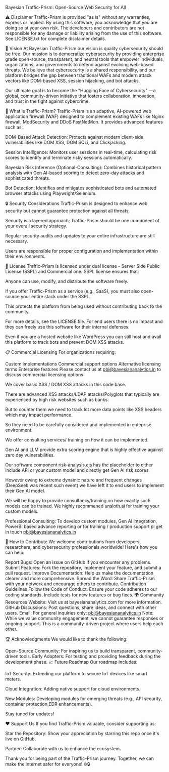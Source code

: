 Bayesian Traffic-Prism: Open-Source Web Security for All


⚠️ Disclaimer
Traffic-Prism is provided "as is" without any warranties, express or implied. By using this software, you acknowledge that you are doing so at your own risk. The developers and contributors are not responsible for any damage or liability arising from the use of this software. See LICENSE.txt for complete disclaimer details.

🌟 Vision
At Bayesian Traffic-Prism our vision is quality cybersecurity should be free. Our mission is to democratize cybersecurity by providing enterprise grade open-source, transparent, and neutral tools that empower individuals, organizations, and governments to defend against evolving web-based threats. We believe that cybersecurity is a shared responsibility, and our platform bridges the gap between traditional WAFs and modern attack vectors like DOM-based XSS, session hijacking, and bot attacks.

Our ultimate goal is to become the "Hugging Face of Cybersecurity" —a global, community-driven initiative that fosters collaboration, innovation, and trust in the fight against cybercrime.

🚀 What is Traffic-Prism?
Traffic-Prism is an adaptive, AI-powered web application firewall (WAF) designed to complement existing WAFs like Nginx firewall, ModSecurity and DDoS FastNetMon. It provides advanced features such as:

DOM-Based Attack Detection: Protects against modern client-side vulnerabilities like DOM XSS, DOM SQLi, and Clickjacking.

Session Intelligence: Monitors user sessions in real-time, calculating risk scores to identify and terminate risky sessions automatically.

Bayesian Risk Inference (Optional-Consulting): Combines historical pattern analysis with Gen AI-based scoring to detect zero-day attacks and sophisticated threats.

Bot Detection: Identifies and mitigates sophisticated bots and automated browser attacks using Playwright/Selenium.

🔒 Security Considerations
Traffic-Prism is designed to enhance web security but cannot guarantee protection against all threats.

Security is a layered approach; Traffic-Prism should be one component of your overall security strategy.

Regular security audits and updates to your entire infrastructure are still necessary.

Users are responsible for proper configuration and implementation within their environments.

📜 License
Traffic-Prism is licensed under dual license - Server Side Public License (SSPL) and Commercial one. SSPL license ensures that:

Anyone can use, modify, and distribute the software freely.

If you offer Traffic-Prism as a service (e.g., SaaS), you must also open-source your entire stack under the SSPL.

This protects the platform from being used without contributing back to the community.

For more details, see the LICENSE file. For end users there is no impact and they can freely use this software for their internal defenses.

Even if you are a hosted website like WordPress you can still host and avail this platform to track bots and prevent DOM XSS attacks.

📋 Commercial Licensing
For organizations requiring:

Custom implementations
Commercial support options
Alternative licensing terms
Enterprise features
Please contact us at pbi@bayesiananalytics.in to discuss commercial licensing options

We cover basic XSS / DOM XSS attacks in this code base. 

There are advanced XSS attacks/LDAP attacks/Polyglots that typically are experienced by high risk websites such as banks.

But to counter them we need to track lot more data points like XSS headers which may impact performance.

So they need to be carefully considered and implemented in enteprise environment. 

We offer consulting services/ training on how it can be implemented.

Gen AI and LLM provide extra scoring engine that is highly effective against zero day vulnerabilities. 

Our software component risk-analysis.ejs has the placeholder to either include API or your custom model and directly get Gen AI risk scores. 

However owing to extreme dynamic nature and frequent changes (DeepSeek was recent such event) we have left it to end users to implement their Gen AI model.

We will be happy to provide consultancy/training on how exactly such models can be trained. We highly recommened unsloth.ai for training your custom models.

Professional Consulting: To develop custom modules, Gen AI integration, PowerBI based advance reporting or for training / production support pl get in touch pbi@bayesiananalytics.in

🤝 How to Contribute
We welcome contributions from developers, researchers, and cybersecurity professionals worldwide! Here's how you can help:

Report Bugs: Open an issue on GitHub if you encounter any problems.
Submit Features: Fork the repository, implement your feature, and submit a pull request.
Improve Documentation: Help us make the documentation clearer and more comprehensive.
Spread the Word: Share Traffic-Prism with your network and encourage others to contribute.
Contribution Guidelines
Follow the Code of Conduct.
Ensure your code adheres to our coding standards.
Include tests for new features or bug fixes.
🌍 Community Resources
Website: Visit us at bayesiananalytics.com for more information.
GitHub Discussions: Post questions, share ideas, and connect with other users.
Email: For general inquiries only: pbi@bayesiananalytics.in
Note: While we value community engagement, we cannot guarantee responses or ongoing support. This is a community-driven project where users help each other.

🏆 Acknowledgments
We would like to thank the following:

Open-Source Community: For inspiring us to build transparent, community-driven tools.
Early Adopters: For testing and providing feedback during the development phase.
📈 Future Roadmap
Our roadmap includes:

IoT Security: Extending our platform to secure IoT devices like smart meters.

Cloud Integration: Adding native support for cloud environments.

New Modules: Developing modules for emerging threats (e.g., API security, container protection,EDR enhancements).

Stay tuned for updates!

❤️ Support Us
If you find Traffic-Prism valuable, consider supporting us:

Star the Repository: Show your appreciation by starring this repo once it's live on GitHub.

Partner: Collaborate with us to enhance the ecosystem.

Thank you for being part of the Traffic-Prism journey. Together, we can make the internet safer for everyone! 
🌐🔒
